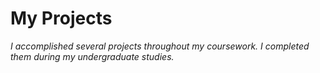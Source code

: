# My Projects
*I accomplished several projects throughout my coursework. I completed them during my undergraduate studies.*
